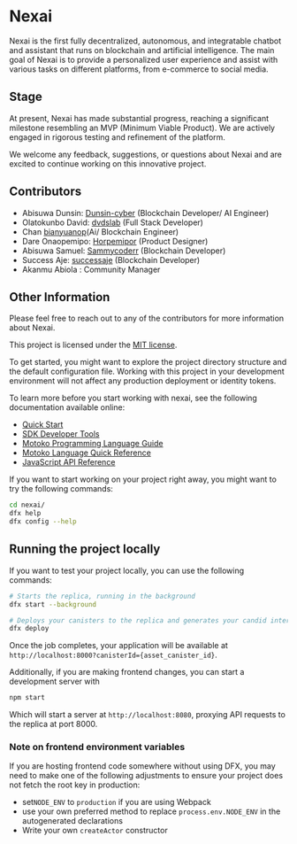 # Nexai

Nexai is the first fully decentralized, autonomous, and integratable chatbot and assistant that runs on blockchain and artificial intelligence. The main goal of Nexai is to provide a personalized user experience and assist with various tasks on different platforms, from e-commerce to social media.

## Stage

At present, Nexai has made substantial progress, reaching a significant milestone resembling an MVP (Minimum Viable Product). We are actively engaged in rigorous testing and refinement of the platform.

<!--We are constantly seeking new contributors who are interested in joining our project and helping us bring our vision to life.-->

We welcome any feedback, suggestions, or questions about Nexai and are excited to continue working on this innovative project.

## Contributors

- Abisuwa Dunsin: [Dunsin-cyber](https://github.com/Dunsin-cyber) (Blockchain Developer/ AI Engineer)
- Olatokunbo David: [dvdslab](https://github.com/dvdslab) (Full Stack Developer)
- Chan [bianyuanop](https://github.com/bianyuanop)(Ai/ Blockchain Engineer)
- Dare Onaopemipo: [Horpemipor](https://github.com/Horpemipor) (Product Designer)
- Abisuwa Samuel: [Sammycoderr](https://github.com/Sammycoderr) (Blockchain Developer)
- Success Aje: [successaje](https://github.com/successaje) (Blockchain Developer)
- Akanmu Abiola : Community Manager

## Other Information

Please feel free to reach out to any of the contributors for more information about Nexai.

This project is licensed under the [MIT license](https://opensource.org/licenses/MIT).

To get started, you might want to explore the project directory structure and the default configuration file. Working with this project in your development environment will not affect any production deployment or identity tokens.

To learn more before you start working with nexai, see the following documentation available online:

- [Quick Start](https://sdk.dfinity.org/docs/quickstart/quickstart-intro.html)
- [SDK Developer Tools](https://sdk.dfinity.org/docs/developers-guide/sdk-guide.html)
- [Motoko Programming Language Guide](https://sdk.dfinity.org/docs/language-guide/motoko.html)
- [Motoko Language Quick Reference](https://sdk.dfinity.org/docs/language-guide/language-manual.html)
- [JavaScript API Reference](https://erxue-5aaaa-aaaab-qaagq-cai.raw.ic0.app)

If you want to start working on your project right away, you might want to try the following commands:

```bash
cd nexai/
dfx help
dfx config --help
```

## Running the project locally

If you want to test your project locally, you can use the following commands:

```bash
# Starts the replica, running in the background
dfx start --background

# Deploys your canisters to the replica and generates your candid interface
dfx deploy
```

Once the job completes, your application will be available at `http://localhost:8000?canisterId={asset_canister_id}`.

Additionally, if you are making frontend changes, you can start a development server with

```bash
npm start
```

Which will start a server at `http://localhost:8080`, proxying API requests to the replica at port 8000.

### Note on frontend environment variables

If you are hosting frontend code somewhere without using DFX, you may need to make one of the following adjustments to ensure your project does not fetch the root key in production:

- set`NODE_ENV` to `production` if you are using Webpack
- use your own preferred method to replace `process.env.NODE_ENV` in the autogenerated declarations
- Write your own `createActor` constructor
